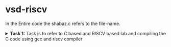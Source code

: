 # vsd-riscv
In the Entire code the shabaz.c refers to the file-name.
<details>
<summary><b>Task 1:</b> Task is to refer to C based and RISCV based lab and compiling the C code using gcc and riscv compiler</summary>

### C Language based LAB
We have to follow the given steps to compile any **.c** file :  
1. Open the terminal and locate to the directory where you want to create your file. Then run the following command:

	```
	gedit shabaz.c
	```  
2. This will open the text editor and allows you to write the code. Then you have to write the C code of printing the sum of n numbers. Once you are done with your code, press ```Ctrl + S``` to save your file, and then press ```Ctrl + W``` to close the text editor.   
3. To the C code on your terminal, run the following command:
	```
	gcc shabaz.c
 	```
 	This command compiles the code.
 4. To Run the Code, Run the following command :
 	```
	./a.out
 	```
 ![Image](https://github.com/user-attachments/assets/291c6dc0-76ba-4373-bdb0-0f8aed49acfd)


 ### RISCV based LAB
Follow the given steps:  
1. Open the terminal and then run the given command:  
	```
	cat shabaz.c
	```
![cat Command](link)

2. Now run the given command to compile the code in riscv64 gcc compiler to get Objdump in -O1 format : 
	```
	riscv64-unknown-elf-gcc -O1 -mabi=lp64 -march=rv64i -o shabaz.o shabaz.c
	``` 
 ![Objdump using -O1 format](link)

 
3. Open a new tab in terminal and then run the given command:    
	```
	riscv64-unknown-elf-objdump -d shabaz.o
	```
![Objdump using -O1 format](link)


4.To get Main section of data run the given command, after that  Type ```/main``` to locate the main section of our code :
	```
	riscv64-unknown-elf-objdump -d shabaz.o | less
	``` 
 
 ![Objdump using -O1 format](link)


5.To get Objdump in -Ofast format Run the given command :
	```
	riscv64-unknown-elf-gcc -Ofast -mabi=lp64 -march=rv64i -o shabaz.o shabaz.c
	```

 ![Objdump using -Ofast format](link)


6.Open a new tab in terminal and then run the given command:    
	```
	riscv64-unknown-elf-objdump -d shabaz.o
	``` 

![Objdump using -Ofast format](link)

7.To get Main section of data run the given command, after that  Type ```/main``` to locate the main section of our code :
 	```
	riscv64-unknown-elf-objdump -d shabaz.o | less
	```
 ![Objdump using -Ofast format](link)


